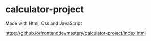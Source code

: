# calculator-project
Made with Html, Css and JavaScript

https://github.io/frontenddevmastery/calculator-project/index.html
